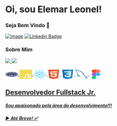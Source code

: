 # Oi, sou Elemar Leonel!
### Seja Bem Vindo 👋

[![image](https://img.shields.io/badge/Instagram-E4405F?style=flat-square&logo=instagram&logoColor=white)](https://www.instagram.com/elemar_leonel/)
[![Linkedin Badge](https://img.shields.io/badge/-LinkedIn-blue?style=flat-square&logo=Linkedin&logoColor=white&link=https://www.linkedin.com/in/marianne-dutra-0086801a1/)](https://www.linkedin.com/in/elemarleonel/)


### Sobre Mim

<div>
 <a href="https://github.com/ElemarLeonel">
 <img height="180em" src="https://github-readme-stats.vercel.app/api?username=ElemarLeonel&show_icons=true&theme=algolia&include_all_commits=true&count_private=true"/>
 <img height="180em" src="https://github-readme-stats.vercel.app/api/top-langs/?username=ElemarLeonel&layout=compact&langs_count=7&theme=algolia"/>
  
 <div style="display: inline_block"><br>
  <img align="center" alt="Js" height="30" width="40" src="https://raw.githubusercontent.com/devicons/devicon/master/icons/php/php-original.svg">
  <img align="center" alt="Js" height="30" width="40" src="https://raw.githubusercontent.com/devicons/devicon/master/icons/javascript/javascript-plain.svg">
  <img align="center" alt="React" height="30" width="40" src="https://raw.githubusercontent.com/devicons/devicon/master/icons/react/react-original.svg">
  <img align="center" alt="HTML" height="30" width="40" src="https://raw.githubusercontent.com/devicons/devicon/master/icons/html5/html5-original.svg">
  <img align="center" alt="CSS" height="30" width="40" src="https://raw.githubusercontent.com/devicons/devicon/master/icons/css3/css3-original.svg">
  <img align="center" alt="SQL" height="30" width="40" src="https://raw.githubusercontent.com/devicons/devicon/master/icons/mysql/mysql-original.svg">
  <img align="center" alt="Figma" height="30" width="40" src="https://raw.githubusercontent.com/devicons/devicon/master/icons/figma/figma-original.svg">
</div>
                          
 <h2>Desenvolvedor Fullstack Jr.</h2>
 <h5>Sou apaixonado pela área do desenvolvimento!!!</h5>
 <h5>▶ Até Breve! ✅</h5>
</div>
